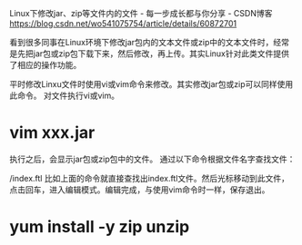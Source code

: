 Linux下修改jar、zip等文件内的文件 - 每一步成长都与你分享 - CSDN博客 https://blog.csdn.net/wo541075754/article/details/60872701

看到很多同事在Linux环境下修改jar包内的文本文件或zip中的文本文件时，经常是先把jar包或zip包下载下来，然后修改，再上传。其实Linux针对此类文件提供了相应的操作功能。

平时修改Linxu文件时使用vi或vim命令来修改。其实修改jar包或zip可以同样使用此命令。 
对文件执行vi或vim。

# vim xxx.jar
执行之后，会显示jar包或zip包中的文件。 
通过以下命令根据文件名字查找文件：

/index.ftl
比如上面的命令就直接查找出index.ftl文件。然后光标移动到此文件，点击回车，进入编辑模式。编辑完成，与使用vim命令时一样，保存退出。


# yum install -y zip unzip